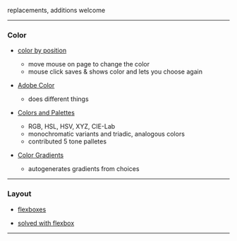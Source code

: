 replacements, additions welcome

----

### Color

- [color by position](https://color.hailpixel.com/)
    - move mouse on page to change the color
    - mouse click saves & shows color and lets you choose again
    
- [Adobe Color](https://color.adobe.com/create)
    - does different things
    
- [Colors and Palettes](https://www.color-hex.com)
     - RGB, HSL, HSV, XYZ, CIE-Lab
     - monochromatic variants and triadic, analogous colors
     - contributed 5 tone palletes
    
- [Color Gradients](https://mycolor.space)
    - autogenerates gradients from choices

----

### Layout

- [flexboxes](https://the-echoplex.net/flexyboxes)

- [solved with flexbox](https://philipwalton.github.io/solved-by-flexbox/)

----
